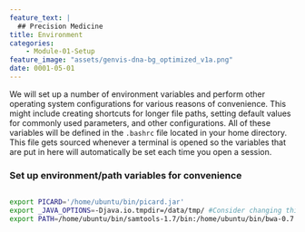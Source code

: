 ```yaml
---
feature_text: |
  ## Precision Medicine
title: Environment
categories:
    - Module-01-Setup
feature_image: "assets/genvis-dna-bg_optimized_v1a.png"
date: 0001-05-01
---
```


We will set up a number of environment variables and perform other operating system configurations for various reasons of convenience. This might include creating shortcuts for longer file paths, setting default values for commonly used parameters, and other configurations. All of these variables will be defined in the `.bashrc` file located in your home directory. This file gets sourced whenever a terminal is opened so the variables that are put in here will automatically be set each time you open a session.

### Set up environment/path variables for convenience
```bash

export PICARD='/home/ubuntu/bin/picard.jar'
export _JAVA_OPTIONS=-Djava.io.tmpdir=/data/tmp/ #Consider changing this to separate volume for performance
export PATH=/home/ubuntu/bin/samtools-1.7/bin:/home/ubuntu/bin/bwa-0.7.17:/home/ubuntu/bin/gatk-4.0.2.1:$PATH
```
